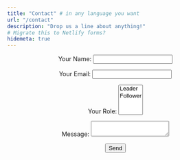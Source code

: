 ```yaml
---
title: "Contact" # in any language you want
url: "/contact"
description: "Drop us a line about anything!"
# Migrate this to Netlify forms?
hidemeta: true
---
```

<center>
<form name="contact" method="POST" data-netlify="true" action="/formsuccess">
  <p>
    <label>Your Name: <input type="text" name="name" /></label>
  </p>
  <p>
    <label>Your Email: <input type="email" name="email" /></label>
  </p>
  <p>
    <label>Your Role: <select name="role[]" multiple>
      <option value="leader">Leader</option>
      <option value="follower">Follower</option>
    </select></label>
  </p>
  <p>
    <label>Message: <textarea name="message"></textarea></label>
  </p>
  <p>
    <button type="submit">Send</button>
  </p>
</form>
</center>
